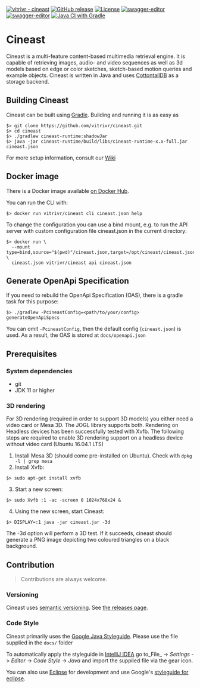 [![vitrivr - cineast](https://img.shields.io/static/v1?label=vitrivr&message=cineast&color=blue&logo=github)](https://github.com/vitrivr/cineast)
[![GitHub release](https://img.shields.io/github/release/vitrivr/cineast?include_prereleases=&sort=semver&color=2ea44f)](https://github.com/vitrivr/cineast/releases/)
[![License](https://img.shields.io/badge/License-MIT-blueviolet)](LICENSE)
[![swagger-editor](https://img.shields.io/badge/open--API-in--editor-green.svg?style=flat&label=Open-Api%20(Release))](https://editor.swagger.io/?url=https://raw.githubusercontent.com/vitrivr/cineast/master/docs/openapi.json)
[![swagger-editor](https://img.shields.io/badge/open--API-in--editor-green.svg?style=flat&label=Open-Api%20(Dev))](https://editor.swagger.io/?url=https://raw.githubusercontent.com/vitrivr/cineast/dev/docs/openapi.json)
[![Java CI with Gradle](https://github.com/vitrivr/cineast/workflows/Java%20CI%20with%20Gradle/badge.svg)](https://github.com/vitrivr/cineast/actions?query=workflow:"Java+CI+with+Gradle")

# Cineast
Cineast is a multi-feature content-based multimedia retrieval engine. It is capable of retrieving images, audio- and video sequences as well as 3d models based on edge or color sketches, sketch-based motion queries and example objects.
Cineast is written in Java and uses [CottontailDB](https://github.com/vitrivr/cottontaildb) as a storage backend.

## Building Cineast
Cineast can be built using [Gradle](https://gradle.org/). Building and running it is as easy as
```
$> git clone https://github.com/vitrivr/cineast.git
$> cd cineast
$> ./gradlew cineast-runtime:shadowJar
$> java -jar cineast-runtime/build/libs/cineast-runtime-x.x-full.jar cineast.json
 ```

For more setup information, consult our [Wiki](https://github.com/vitrivr/cineast/wiki)

## Docker image

There is a Docker image available [on Docker
Hub](https://hub.docker.com/r/vitrivr/cineast).

You can run the CLI with:
```
$> docker run vitrivr/cineast cli cineast.json help
```

To change the configuration you can use a bind mount, e.g. to run the API
server with custom configuration file cineast.json in the current directory:
```
$> docker run \
  --mount type=bind,source="$(pwd)"/cineast.json,target=/opt/cineast/cineast.json \
  cineast.json vitrivr/cineast api cineast.json
```

## Generate OpenApi Specification

If you need to rebuild the OpenApi Specification (OAS), there is a gradle task for this purpose:

```
$> ./gradlew -PcineastConfig=<path/to/your/config> generateOpenApiSpecs
```

You can omit `-PcineastConfig`, then the default config (`cineast.json`) is used.
As a result, the OAS is stored at `docs/openapi.json`


## Prerequisites
### System dependencies
* git
* JDK 11 or higher

### 3D rendering
For 3D rendering (required in order to support 3D models) you either need a video card or Mesa 3D. The JOGL library supports both. Rendering on Headless devices has been successfully tested with Xvfb. The following steps are required to enable
3D rendering support on a headless device without video card (Ubuntu 16.04.1 LTS)

1. Install Mesa 3D (should come pre-installed on Ubuntu). Check with `dpkg -l | grep mesa`
2. Install Xvfb:

 ```
 $> sudo apt-get install xvfb
 ```
 
3. Start a new screen:

 ```
 $> sudo Xvfb :1 -ac -screen 0 1024x768x24 &
 ```
 
4. Using the new screen, start Cineast:

 ```
 $> DISPLAY=:1 java -jar cineast.jar -3d
 ```
 
The -3d option will perform a 3D test. If it succeeds, cineast should generate a PNG image depicting two coloured
triangles on a black background.

## Contribution

> Contributions are always welcome.

### Versioning

Cineast uses [semantic versioning](https://semver.org). See [the releases page](https://github.com/vitrivr/cineast/releases).

### Code Style

Cineast primarily uses the [Google Java Styleguide](https://google.github.io/styleguide/javaguide.html).
Please use the file supplied in the `docs/` folder

To automatically apply the styleguide in [IntelliJ IDEA](https://www.jetbrains.com/idea/) go to_File_ -> _Settings_ -> _Editor_ -> _Code Style_ -> _Java_ and import the supplied file via the gear icon.

You can also use [Eclipse](https://www.eclipse.org/) for development and use Google's [styleguide for eclipse](https://github.com/google/styleguide/blob/gh-pages/eclipse-java-google-style.xml).
